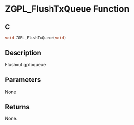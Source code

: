 # ZGPL_FlushTxQueue Function

## C

```c
void ZGPL_FlushTxQueue(void);
```

## Description

 Flushout gpTxqueue

## Parameters

 None 

## Returns

 None. 

